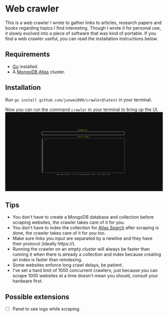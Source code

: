 # Web crawler
This is a web crawler I wrote to gather links to articles, research papers and books regarding topics I find interesting. Though I wrote it for personal use, it slowly evolved into a piece of software that was kind of portable. If you find a web crawler useful, you can read the installation instructions below.

## Requirements
- [Go](https://go.dev/doc/install) installed.
- A [MongoDB Atlas](https://www.mongodb.com/docs/atlas/getting-started/) cluster.

## Installation
Run `go install github.com/junwei890/crawler@latest` in your terminal.

Now you can run the command `crawler` in your terminal to bring up the UI.
![image](images/crawler_ui.png)

## Tips
- You don't have to create a MongoDB database and collection before scraping websites, the crawler takes care of it for you.
- You don't have to index the collection for [Atlas Search](https://www.mongodb.com/docs/atlas/atlas-search/) after scraping is done, the crawler takes care of it for you too.
- Make sure links you input are separated by a newline and they have their protocol (ideally https://).
- Running the crawler on an empty cluster will always be faster than running it when there is already a collection and index because creating an index is faster than reindexing.
- Some websites enforce long crawl delays, be patient.
- I've set a hard limit of 1000 concurrent crawlers, just because you can scrape 1000 websites at a time doesn't mean you should, consult your hardware first.

## Possible extensions
- [ ] Panel to see logs while scraping.
